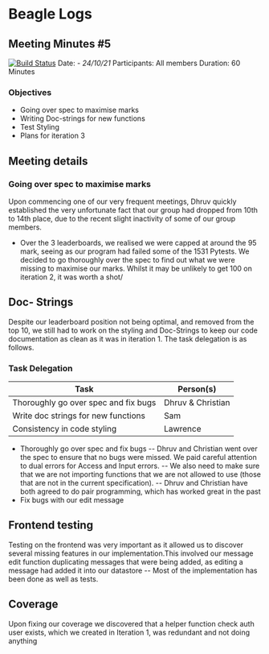 # Beagle Logs
## Meeting Minutes #5
[![Build Status](https://travis-ci.org/joemccann/dillinger.svg?branch=master)](https://travis-ci.org/joemccann/dillinger)
Date: - *24/10/21*
Participants: All members
Duration: 60 Minutes
### Objectives
- Going over spec to maximise marks
- Writing Doc-strings for new functions
- Test Styling
- Plans for iteration 3
## Meeting details
### Going over spec to maximise marks
Upon commencing one of our very frequent meetings, Dhruv quickly established the very unfortunate fact that our group had dropped from 10th to 14th place, due to the recent slight inactivity of some of our group members. 
- Over the 3 leaderboards, we realised we were capped at around the 95 mark, seeing as our program had failed some of the 1531 Pytests. We decided to go thoroughly over the spec to find out what we were missing to maximise our marks. Whilst it may be unlikely to get 100 on iteration 2, it was worth a shot/
## Doc- Strings
Despite our leaderboard position not being optimal, and removed from the top 10, we still had to work on the styling and Doc-Strings to keep our code documentation as clean as it was in iteration 1. The task delegation is as follows.
### Task Delegation
| Task                                   | Person(s)         |
|----------------------------------------|-------------------|
| Thoroughly go over spec and fix bugs   | Dhruv & Christian |
| Write doc strings for new functions    | Sam               |
| Consistency in code styling            | Lawrence          |
- Thoroughly go over spec and fix bugs
-- Dhruv and Christian went over the spec to ensure that no bugs were missed. We paid careful attention to dual errors for Access and Input errors.
-- We also need to make sure that we are not importing functions that we are not allowed to use (those that are not in the current specification). 
-- Dhruv and Christian have both agreed to do pair programming, which has worked great in the past
- Fix bugs with our edit message

## Frontend testing
Testing on the frontend was very important as it allowed us to discover several missing features in our implementation.This involved our message edit function duplicating messages that were being added, as editing a message had added it into our datastore
-- Most of the implementation has been done as well as tests. 

## Coverage
Upon fixing our coverage we discovered that a helper function check auth user exists, which we created in Iteration 1, was redundant and not doing anything
